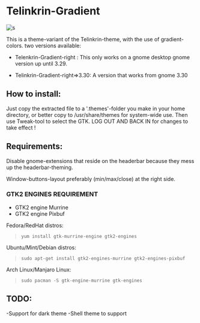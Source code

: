 # Telinkrin-Gradient

![s](https://cn.opendesktop.org/img/6/c/c/2/d7a1ed44cc582c88a967dfe3fb210a33b594.jpg)


This is a theme-variant of the Telinkrin-theme, with the use of gradient-colors. 
two versions available:
- Telenkrin-Gradient-right : This only works on a gnome desktop gnome version up until 3.29.

- Telinkrin-Gradient-right=>3.30: A version that works from gnome 3.30

## How to install:

Just copy the extracted file to a '.themes'-folder you make in your home directory, or better copy to /usr/share/themes for system-wide use.
Then use Tweak-tool to select the GTK.
LOG OUT AND BACK IN for changes to take effect !

## Requirements:

Disable gnome-extensions that reside on the headerbar because they mess up the headerbar-theming.

Window-buttons-layout preferably (min/max/close) at the right side. 

### GTK2 ENGINES REQUIREMENT

- GTK2 engine Murrine
- GTK2 engine Pixbuf

Fedora/RedHat distros:
> `yum install gtk-murrine-engine gtk2-engines`<br/>

Ubuntu/Mint/Debian distros:
> `sudo apt-get install gtk2-engines-murrine gtk2-engines-pixbuf`<br/>

Arch Linux/Manjaro Linux:

> `sudo pacman -S gtk-engine-murrine gtk-engines`<br/>


## TODO:

-Support for dark theme
-Shell theme to support
